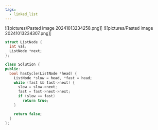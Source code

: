 ```yaml
---
tags:
  - linked_list
---
```

![[pictures/Pasted image 20241013234258.png]]
![[pictures/Pasted image 20241013234307.png]]



```c++
struct ListNode {
  int val;
  ListNode *next;
};

class Solution {
public:
  bool hasCycle(ListNode *head) {
    ListNode *slow = head, *fast = head;
    while (fast && fast->next) {
      slow = slow->next;
      fast = fast->next->next;
      if (slow == fast)
        return true;
    }

    return false;
  }
};
```